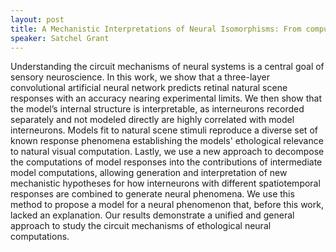 ```yaml
---
layout: post
title: A Mechanistic Interpretations of Neural Isomorphisms: From computations to neurons
speaker: Satchel Grant
---
```


Understanding the circuit mechanisms of neural systems is a central goal of sensory neuroscience. In this work, we show that a three-layer convolutional artificial neural network predicts retinal natural scene responses with an accuracy nearing experimental limits. We then show that the model’s internal structure is interpretable, as interneurons recorded separately and not modeled directly are highly correlated with model interneurons. Models fit to natural scene stimuli reproduce a diverse set of known response phenomena establishing the models' ethological relevance to natural visual computation. Lastly, we use a new approach to decompose the computations of model responses into the contributions of intermediate model computations, allowing generation and interpretation of new mechanistic hypotheses for how interneurons with different spatiotemporal responses are combined to generate neural phenomena. We use this method to propose a model for a neural phenomenon that, before this work, lacked an explanation. Our results demonstrate a unified and general approach to study the circuit mechanisms of ethological neural computations.